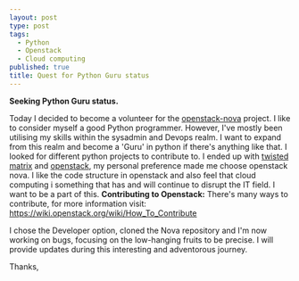 ```yaml
---
layout: post
type: post
tags: 
  - Python
  - Openstack
  - Cloud computing
published: true
title: Quest for Python Guru status
---
```

**Seeking Python Guru status.**
 
  Today I decided to become a volunteer for the [openstack-nova](http://www.openstack.org/) project. I like to consider myself a good Python programmer. However, I've mostly
been utilising my skills within the sysadmin and Devops realm. I want to expand from this realm and become a 'Guru' in python if there's anything like that.
I looked for different python projects to contribute to. I ended up with [twisted matrix](https://twistedmatrix.com/trac/) and [openstack](http://www.openstack.org/), my personal preference made me choose openstack nova. I like the code structure in openstack and also feel that cloud computing i something that has and will continue to disrupt the IT field. I want to be a part of this.
 **Contributing to Openstack:**
   There's many ways to contribute, for more information visit: https://wiki.openstack.org/wiki/How_To_Contribute

  I chose the Developer option, cloned the Nova repository and I'm now working on bugs, focusing on the low-hanging fruits to be precise. I will provide updates during this interesting and adventorous journey.

Thanks,
